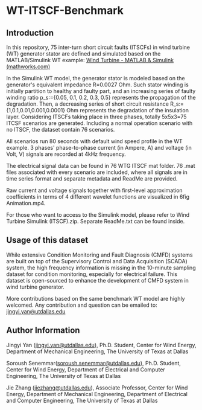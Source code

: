 # WT-ITSCF-Benchmark
## Introduction

In this repository, 75 inter-turn short circuit faults (ITSCFs) in wind turbine (WT) generator stator are defined and simulated based on the MATLAB/Simulink WT example: [Wind Turbine - MATLAB & Simulink (mathworks.com)](https://www.mathworks.com/help/sps/ug/wind-turbine.html)

In the Simulink WT model, the generator stator is modeled based on the generator's equivalent impedance R=0.0027 Ohm. Such stator winding is initially partition to healthy and faulty part, and an increasing series of faulty winding ratio p_s:={0.05, 0.1, 0.2, 0.3, 0.5} represents the propagation of the degradation. Then, a decreasing series of  short circuit resistance R_s:={1,0.1,0.01,0.001,0.0001} Ohm represents the degradation of the insulation layer. Considering ITSCFs taking place in three phases, totally 5x5x3=75 ITCSF scenarios are generated. Including a normal operation scenario with no ITSCF, the dataset contain 76 scenarios.

All scenarios run 80 seconds with default wind speed profile in the WT example. 3 phases' phase-to-phase current (in Ampere, A) and voltage (in Volt, V) signals are recorded at 4kHz frequency. 

The electrical signal data can be found in 76 WTG ITSCF mat folder. 76 .mat files associated with every scenario are included, where all signals are in time series format and separate metadata and ReadMe are provided. 

Raw current and voltage signals together with first-level approximation coefficients in terms of 4 different wavelet functions are visualized in 6fig Animation.mp4.

For those who want to access to the Simulink model, please refer to Wind Turbine Simulink (ITSCF).zip. Separate ReadMe.txt can be found inside.

## Usage of this dataset

While extensive Condition Monitoring and Fault Diagnosis (CMFD) systems are built on top of the Supervisory Control and Data Acquisition (SCADA) system, the high frequency information is missing in the 10-minute sampling dataset for condition monitoring, especially for electrical failure. This dataset is open-sourced to enhance the development of CMFD system in wind turbine generator.

More contributions based on the same benchmark WT model are highly welcomed. Any contribution and question can be emailed to: jingyi.yan@utdallas.edu

## Author Information
Jingyi Yan (jingyi.yan@utdallas.edu), Ph.D. Student, Center for Wind Energy, Department of Mechanical Engineering, The University of Texas at Dallas

Soroush Senemmar(soroush.senemmar@utdallas.edu), Ph.D. Student, Center for Wind Energy, Department of Electrical and Computer Engineering, The University of Texas at Dallas

Jie Zhang (jiezhang@utdallas.edu), Associate Professor, Center for Wind Energy, Department of Mechanical Engineering, Department of Electrical and Computer Engineering, The University of Texas at Dallas

